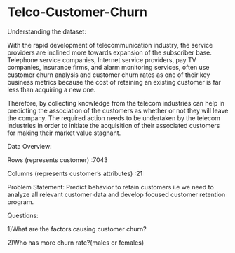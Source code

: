 # Telco-Customer-Churn

Understanding the dataset:

With the rapid development of telecommunication industry, the service providers are inclined more towards expansion of the subscriber base. Telephone service companies, Internet service providers, pay TV companies, insurance firms, and alarm monitoring services, often use customer churn analysis and customer churn rates as one of their key business metrics because the cost of retaining an existing customer is far less than acquiring a new one.

Therefore, by collecting knowledge from the telecom industries can help in predicting the association of the customers as whether or not they will leave the company. The required action needs to be undertaken by the telecom industries in order to initiate the acquisition of their associated customers for making their market value stagnant.

Data Overview:

Rows (represents customer) :7043

Columns (represents customer’s attributes) :21

Problem Statement: 
Predict behavior to retain customers i.e we need to analyze all relevant customer data and develop focused customer retention program.

Questions:

1)What are the factors causing customer churn?

2)Who has more churn rate?(males or females)

